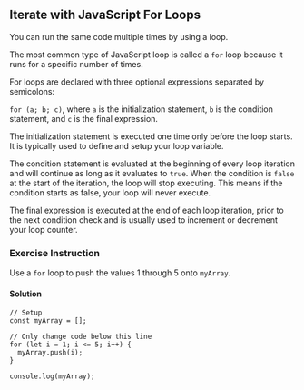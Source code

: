 ## Iterate with JavaScript For Loops

You can run the same code multiple times by using a loop.

The most common type of JavaScript loop is called a `for` loop because it runs for a specific number of times.

For loops are declared with three optional expressions separated by semicolons:

`for (a; b; c)`, where `a` is the initialization statement, `b` is the condition statement, and `c` is the final expression.

The initialization statement is executed one time only before the loop starts. It is typically used to define and setup your loop variable.

The condition statement is evaluated at the beginning of every loop iteration and will continue as long as it evaluates to `true`. When the condition is `false` at the start of the iteration, the loop will stop executing. This means if the condition starts as false, your loop will never execute.

The final expression is executed at the end of each loop iteration, prior to the next condition check and is usually used to increment or decrement your loop counter.

### Exercise Instruction

Use a `for` loop to push the values 1 through 5 onto `myArray`.

#### Solution

````
// Setup
const myArray = [];

// Only change code below this line
for (let i = 1; i <= 5; i++) {
  myArray.push(i);
}

console.log(myArray);
````
